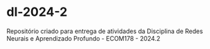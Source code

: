 # dl-2024-2
Repositório criado para entrega de atividades da Disciplina de Redes Neurais e Aprendizado Profundo - ECOM178 - 2024.2
